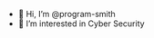 - 👋 Hi, I’m @program-smith
- 👀 I’m interested in Cyber Security

<!---
program-smith/program-smith is a ✨ special ✨ repository because its `README.md` (this file) appears on your GitHub profile.
You can click the Preview link to take a look at your changes.
--->
